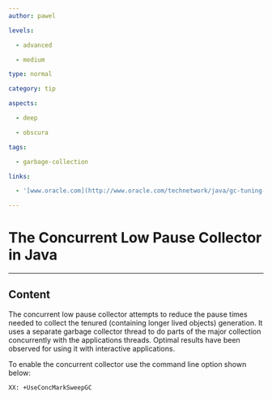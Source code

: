 ```yaml
---
author: pawel

levels:

  - advanced

  - medium

type: normal

category: tip

aspects:

  - deep

  - obscura

tags:

  - garbage-collection

links:

  - '[www.oracle.com](http://www.oracle.com/technetwork/java/gc-tuning-5-138395.html#0.0.0.%20The%20Concurrent%20Low%20Pause%20Collector%7Coutline){website}'

---
```


# The Concurrent Low Pause Collector in Java

---
## Content

The concurrent low pause collector attempts to reduce the pause times needed to collect the tenured (containing longer lived objects) generation. It uses a separate garbage collector thread to do parts of the major collection concurrently with the applications threads. Optimal results have been observed for using it with interactive applications.

To enable the concurrent collector use the command line option shown below:

```
XX: +UseConcMarkSweepGC
```